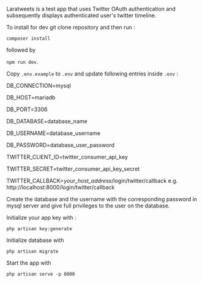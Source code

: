 Laratweets is a test app that uses Twitter OAuth authentication and subsequently displays authenticated user's twitter timeline.

To install for dev git clone repository and then run :

`composer install` 

followed by 

`npm run dev`.

Copy `.env.example` to `.env` and update following entries inside `.env` :

DB_CONNECTION=mysql

DB_HOST=mariadb

DB_PORT=3306

DB_DATABASE=database_name   

DB_USERNAME=database_username

DB_PASSWORD=database_user_password

TWITTER_CLIENT_ID=twitter_consumer_api_key

TWITTER_SECRET=twitter_consumer_api_key_secret

TWITTER_CALLBACK=_your_host_address_/login/twitter/callback e.g. http://localhost:8000/login/twitter/callback

Create the database and the username with the corresponding password in mysql server and give full privileges to the user on the database.

Initialize your app key with :

`php artisan key:generate` 

Initialize database with 

`php artisan migrate`

Start the app with 

`php artisan serve -p 8000` 

